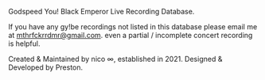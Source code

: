 Godspeed You! Black Emperor Live Recording Database.

If you have any gy!be recordings not listed in this database please email me at mthrfckrrdmr@gmail.com. even a partial / incomplete concert recording is helpful.


Created & Maintained by nico ∞, established in 2021.
Designed & Developed by Preston.